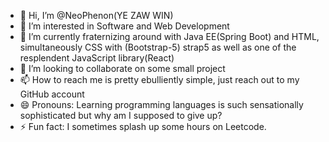 - 👋 Hi, I’m @NeoPhenon(YE ZAW WIN)
- 👀 I’m interested in Software and Web Development
- 🌱 I’m currently fraternizing around with Java EE(Spring Boot) and HTML, simultaneously CSS with (Bootstrap-5) strap5 as well as one of the resplendent JavaScript library(React)
- 💞 I’m looking to collaborate on some small project
- 📫 How to reach me is pretty ebulliently simple, just reach out to my GitHub account 
- 😄 Pronouns: Learning programming languages is such sensationally sophisticated but why am I supposed to give up?
- ⚡ Fun fact: I sometimes splash up some hours on Leetcode.

<!---
NeoPhenon/NeoPhenon is a ✨ special ✨ repository because its `README.md` (this file) appears on your GitHub profile.
You can click the Preview link to take a look at your changes.
--->
